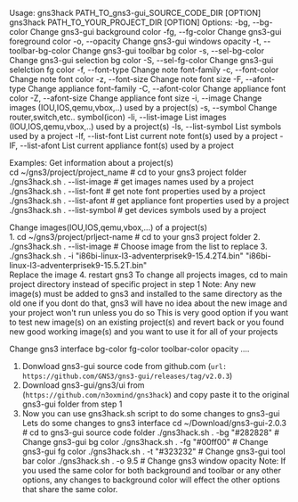 Usage: gns3hack PATH_TO_gns3-gui_SOURCE_CODE_DIR [OPTION] <value>
       gns3hack PATH_TO_YOUR_PROJECT_DIR [OPTION] <value>
Options:
  -bg, --bg-color		Change gns3-gui background color
  -fg, --fg-color		Change gns3-gui foreground color
  -o, --opacity			Change gns3-gui windows opacity
  -t, --toolbar-bg-color	Change gns3-gui toolbar bg color
  -s, --sel-bg-color		Change gns3-gui selection bg color
  -S, --sel-fg-color		Change gns3-gui selelction fg color
  -f, --font-type		Change note font-family
  -c, --font-color		Change note font color
  -z, --font-size		Change note font size
  -F, --afont-type		Change appliance font-family
  -C, --afont-color		Change appliance font color
  -Z, --afont-size		Change appliance font size
  -i, --image			Change images (IOU,IOS,qemu,vbox,..) used by a  project(s)
  -s, --symbol			Change router,switch,etc.. symbol(icon)
  -li, --list-image		List images (IOU,IOS,qemu,vbox,..) used by a project(s)
  -ls, --list-symbol		List symbols used by a project
  -lf, --list-font		List current note font(s) used by a project
  -lF, --list-afont		List current appliance font(s) used by a project

Examples:
Get information about a project(s)	
    cd ~/gns3/project/project_name	# cd to your gns3 project folder
    ./gns3hack.sh . --list-image	# get images names used by a project
    ./gns3hack.sh . --list-font		# get note font properties used by a project
    ./gns3hack.sh . --list-afont	# get appliance font properties used by a project 
    ./gns3hack.sh . --list-symbol	# get devices symbols used by a project

Change images(IOU,IOS,qemu,vbox,...) of a project(s)	
    1. cd ~/gns3/project/prlject-name	# cd to your gns3 project folder
    2. ./gns3hack.sh . --list-image	# Choose image from the list to replace
    3. ./gns3hack.sh . -i "i86bi-linux-l3-adventerprisek9-15.4.2T4.bin" "i86bi-linux-l3-adventerprisek9-15.5.2T.bin"	
  Replace the image	
    4. restart gns3
 To change all projects images, cd to main project directory instead of specific project in step 1 
 Note: Any new image(s) must be added to gns3 and installed to the same directory as the old one
	if you dont do that, gns3 will have no idea about the new image and your project won't run unless you do so
This is very good option if you want to test new image(s) on an existing project(s) and revert back
  or you found new good working image(s) and you want to use it for all of your projects

Change gns3 interface bg-color fg-color toolbar-color opacity ....
1. Donwload gns3-gui source code from github.com (`url: https://github.com/GNS3/gns3-gui/releases/tag/v2.0.3`)
2. Download gns3-gui/gns3/ui from (`https://github.com/n3oxmind/gns3hack`) and copy paste it to the original gns3-gui folder from step 1
3. Now you can use gns3hack.sh script to do some changes to gns3-gui
Lets do some changes to gns3 interface
  cd ~/Download/gns3-gui-2.0.3		# cd to gns3-gui source code folder
  ./gns3hack.sh . -bg "#282828"		# Change gns3-gui bg color
  ./gns3hack.sh . -fg "#00ff00"		# Change gns3-gui fg color
  ./gns3hack.sh . -t "#323232"		# Change gns3-gui tool bar color
  ./gns3hack.sh . -o 9.5		# Change gns3 window opacity
Note: If you used the same color for both background and toolbar or any other options, any changes to background color will effect the other options that share the same color.
